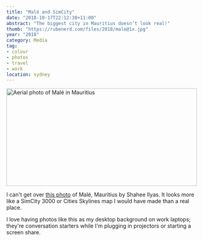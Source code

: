 ```yaml
---
title: "Malé and SimCity"
date: "2018-10-17T22:12:38+11:00"
abstract: "The biggest city in Mauritius doesn’t look real!"
thumb: "https://rubenerd.com/files/2018/male@1x.jpg"
year: "2018"
category: Media
tag:
- colour
- photos
- travel
- work
location: sydney
---
```

<p><img src="https://rubenerd.com/files/2018/male@1x.jpg" srcset="https://rubenerd.com/files/2018/male@1x.jpg 1x, https://rubenerd.com/files/2018/male@2x.jpg 2x" alt="Aerial photo of Malé in Mauritius" style="width:500px; height:256px;" /></p>

I can't get over [this photo] of Malé, Mauritius by Shahee Ilyas. It looks more like a SimCity 3000 or Cities Skylines map I would have made than a real place.

I love having photos like this as my desktop background on work laptops; they're conversation starters while I'm plugging in projectors or starting a screen share.

[this photo]: https://commons.wikimedia.org/wiki/File:Mal%C3%A9.jpg

